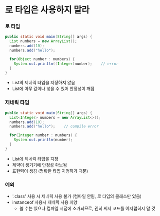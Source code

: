 # 로 타입은 사용하지 말라

### 로 타입
  ```java
  public static void main(String[] args) {
    List numbers = new ArrayList();
    numbers.add(10);
    numbers.add("hello");

    for(Object number : numbers) {
      System.out.println((Integer)number);    // error
    }
  }
  ```
  - List의 제네릭 타입을 지정하지 않음
  - List에 아무 값이나 넣을 수 있어 안정성이 깨짐

### 제네릭 타입
  ```java
  public static void main(String[] args) {
    List<Integer> numbers = new ArrayList<>();
    numbers.add(10);
    numbers.add("hello");    // compile error

    for(Integer number : numbers) {
      System.out.println(number);
    }
  }
  ```
  - List에 제네릭 타입을 지정
  - 제약이 생기기에 안정성 확보됨
  - 표현력이 생김 (명확한 타입 지정하기 때문)

### 예외
  - '.class' 사용 시 제네릭 사용 불가 (컴파일 안됨, 로 타입의 클래스만 있음)
  - instanceof 사용시 제네릭 사용 지양
    - 쓸 수는 있으나 컴파일 시점에 소거되므로, 괜히 써서 코드를 어지럽히지 말 것
